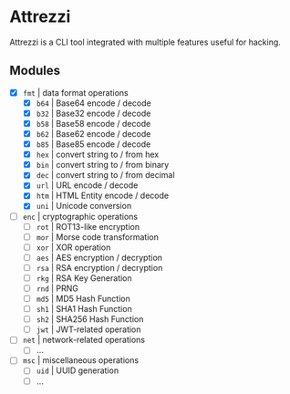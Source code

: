 # Attrezzi

Attrezzi is a CLI tool integrated with multiple features useful for hacking.

## Modules

- [x] `fmt` | data format operations
  - [x] `b64` | Base64 encode / decode
  - [x] `b32` | Base32 encode / decode
  - [x] `b58` | Base58 encode / decode
  - [x] `b62` | Base62 encode / decode
  - [x] `b85` | Base85 encode / decode
  - [x] `hex` | convert string to / from hex
  - [x] `bin` | convert string to / from binary
  - [x] `dec` | convert string to / from decimal
  - [x] `url` | URL encode / decode
  - [x] `htm` | HTML Entity encode / decode
  - [x] `uni` | Unicode conversion
- [ ] `enc` | cryptographic operations
  - [ ] `rot` | ROT13-like encryption
  - [ ] `mor` | Morse code transformation
  - [ ] `xor` | XOR operation
  - [ ] `aes` | AES encryption / decryption
  - [ ] `rsa` | RSA encryption / decryption
  - [ ] `rkg` | RSA Key Generation
  - [ ] `rnd` | PRNG
  - [ ] `md5` | MD5 Hash Function
  - [ ] `sh1` | SHA1 Hash Function
  - [ ] `sh2` | SHA256 Hash Function
  - [ ] `jwt` | JWT-related operation
- [ ] `net` | network-related operations
  - [ ] ...
- [ ] `msc` | miscellaneous operations
  - [ ] `uid` | UUID generation
  - [ ] ...
